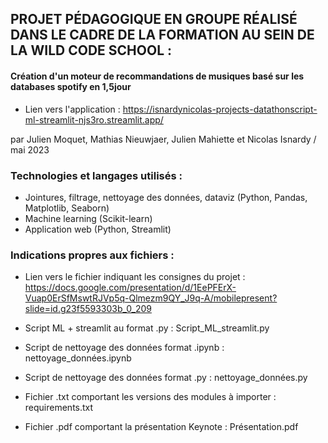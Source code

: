 ## PROJET PÉDAGOGIQUE EN GROUPE RÉALISÉ DANS LE CADRE DE LA FORMATION AU SEIN DE LA WILD CODE SCHOOL : 
#### Création d'un moteur de recommandations de musiques basé sur les databases spotify en 1,5jour
- Lien vers l'application : https://isnardynicolas-projects-datathonscript-ml-streamlit-njs3ro.streamlit.app/

par Julien Moquet, Mathias Nieuwjaer, Julien Mahiette et Nicolas Isnardy / mai 2023 

### Technologies et langages utilisés : 
- Jointures, filtrage, nettoyage des données, dataviz (Python, Pandas, Matplotlib, Seaborn)
- Machine learning (Scikit-learn)
- Application web (Python, Streamlit)

### Indications propres aux fichiers : 
- Lien vers le fichier indiquant les consignes du projet : https://docs.google.com/presentation/d/1EePFErX-Vuap0ErSfMswtRJVp5q-Qlmezm9QY_J9q-A/mobilepresent?slide=id.g23f5593303b_0_209

- Script ML + streamlit au format .py : Script_ML_streamlit.py

- Script de nettoyage des données format .ipynb : nettoyage_données.ipynb

- Script de nettoyage des données format .py : nettoyage_données.py

- Fichier .txt comportant les versions des modules à importer : requirements.txt 

- Fichier .pdf comportant la présentation Keynote : Présentation.pdf
